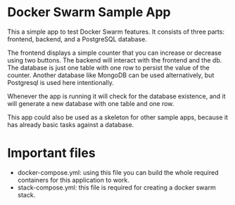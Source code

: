 # Docker Swarm Sample App
This a simple app to test Docker Swarm features. It consists of three parts: frontend, backend, and a PostgreSQL database.

The frontend displays a simple counter that you can increase or decrease using two buttons. The backend will interact with the frontend and the db. The database is just one table with one row to persist the value of the counter. Another database like MongoDB can be used alternatively, but Postgresql is used here intentionally.

Whenever the app is running it will check for the database existence, and it will generate a new database with one table and one row.

This app could also be used as a skeleton for other sample apps, because it has already basic tasks against a database. 

# Important files
- docker-compose.yml: using this file you can build the whole required containers for this application to work.
- stack-compose.yml: this file is required for creating a docker swarm stack.
